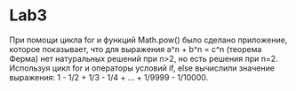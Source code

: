 # Lab3
При помощи цикла for и функций Math.pow() было сделано приложение, которое показывает, что для выражения
a^n + b^n = c^n (теорема Ферма) нет натуральных решений при n>2,
но есть решения при n=2.
Используя цикл for и операторы условий if, else вычислили значение выражения:
    1 - 1/2 + 1/3 - 1/4 + ... + 1/9999 - 1/10000.
